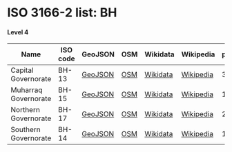 # ISO 3166-2 list: BH


#### Level 4
Name | ISO code | GeoJSON | OSM | Wikidata | Wikipedia | population 
--- | --- | --- | --- | --- | --- | --- 
Capital Governorate | BH-13 | [GeoJSON](../../export/geojson/q7/iso2/BH/BH-13.geojson) | [OSM](https://www.openstreetmap.org/relation/3028094) | [Wikidata](https://www.wikidata.org/wiki/Q528953) | [Wikipedia](http://en.wikipedia.org/wiki/ar%3A%D9%85%D8%AD%D8%A7%D9%81%D8%B8%D8%A9%20%D8%A7%D9%84%D8%B9%D8%A7%D8%B5%D9%85%D8%A9%20%28%D8%A7%D9%84%D8%A8%D8%AD%D8%B1%D9%8A%D9%86%29) | 329510
Muharraq Governorate | BH-15 | [GeoJSON](../../export/geojson/q7/iso2/BH/BH-15.geojson) | [OSM](https://www.openstreetmap.org/relation/3028095) | [Wikidata](https://www.wikidata.org/wiki/Q375630) | [Wikipedia](http://en.wikipedia.org/wiki/ar%3A%D9%85%D8%AD%D8%A7%D9%81%D8%B8%D8%A9%20%D8%A7%D9%84%D9%85%D8%AD%D8%B1%D9%82) | 189114
Northern Governorate | BH-17 | [GeoJSON](../../export/geojson/q7/iso2/BH/BH-17.geojson) | [OSM](https://www.openstreetmap.org/relation/2522303) | [Wikidata](https://www.wikidata.org/wiki/Q840445) | [Wikipedia](http://en.wikipedia.org/wiki/en%3ANorthern%20Governorate) | 276949
Southern Governorate | BH-14 | [GeoJSON](../../export/geojson/q7/iso2/BH/BH-14.geojson) | [OSM](https://www.openstreetmap.org/relation/2522430) | [Wikidata](https://www.wikidata.org/wiki/Q838532) | [Wikipedia](http://en.wikipedia.org/wiki/en%3ASouthern%20Governorate) | 101456
